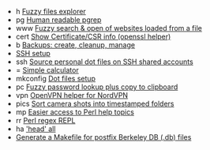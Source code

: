 * h [Fuzzy files explorer](ex.pl)
* pg [Human readable pgrep](pg.pl)
* www [Fuzzy search & open of websites loaded from a file](www.pl)
* cert [Show Certificate/CSR info (openssl helper)](cert.pl)
* b [Backups: create, cleanup, manage](backup.pl)
* [SSH setup](mkssh.pl)
* ssh [Source personal dot files on SSH shared accounts](ssh.pl)
* = [Simple calculator](calc.pl)
* mkconfig [Dot files setup](mkconfig.pl)
* pc [Fuzzy password lookup plus copy to clipboard](pc.pl)
* vpn [OpenVPN helper for NordVPN](vpn.pl)
* pics [Sort camera shots into timestamped folders](pics.pl)
* mp [Easier access to Perl help topics](man.pl)
* rr [Perl regex REPL](rrepl.pl)
* ha ['head' all](headall.pl)
* [Generate a Makefile for postfix Berkeley DB (.db) files](mail/makefile-db.pl)
